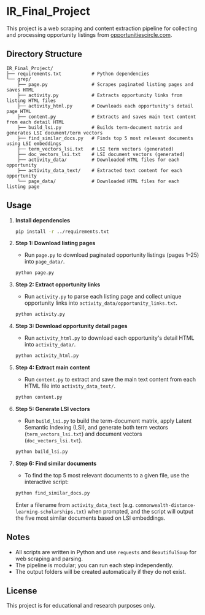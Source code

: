 # IR_Final_Project

This project is a web scraping and content extraction pipeline for collecting and processing opportunity listings from [opportunitiescircle.com](https://www.opportunitiescircle.com/).

## Directory Structure

```
IR_Final_Project/
├── requirements.txt           # Python dependencies
└── grep/
    ├── page.py                # Scrapes paginated listing pages and saves HTML
    ├── activity.py            # Extracts opportunity links from listing HTML files
    ├── activity_html.py       # Downloads each opportunity's detail page HTML
    ├── content.py             # Extracts and saves main text content from each detail HTML
    ├── build_lsi.py           # Builds term-document matrix and generates LSI document/term vectors
    ├── find_similar_docs.py   # Finds top 5 most relevant documents using LSI embeddings
    ├── term_vectors_lsi.txt   # LSI term vectors (generated)
    ├── doc_vectors_lsi.txt    # LSI document vectors (generated)
    ├── activity_data/         # Downloaded HTML files for each opportunity
    ├── activity_data_text/    # Extracted text content for each opportunity
    └── page_data/             # Downloaded HTML files for each listing page
```

## Usage

1. **Install dependencies**
   ```bash
   pip install -r ../requirements.txt
   ```

2. **Step 1: Download listing pages**
   - Run `page.py` to download paginated opportunity listings (pages 1–25) into `page_data/`.
   ```bash
   python page.py
   ```

3. **Step 2: Extract opportunity links**
   - Run `activity.py` to parse each listing page and collect unique opportunity links into `activity_data/opportunity_links.txt`.
   ```bash
   python activity.py
   ```

4. **Step 3: Download opportunity detail pages**
   - Run `activity_html.py` to download each opportunity's detail HTML into `activity_data/`.
   ```bash
   python activity_html.py
   ```

5. **Step 4: Extract main content**
   - Run `content.py` to extract and save the main text content from each HTML file into `activity_data_text/`.
   ```bash
   python content.py
   ```

6. **Step 5: Generate LSI vectors**
   - Run `build_lsi.py` to build the term-document matrix, apply Latent Semantic Indexing (LSI), and generate both term vectors (`term_vectors_lsi.txt`) and document vectors (`doc_vectors_lsi.txt`).
   ```bash
   python build_lsi.py
   ```

7. **Step 6: Find similar documents**
   - To find the top 5 most relevant documents to a given file, use the interactive script:
   ```bash
   python find_similar_docs.py
   ```
   Enter a filename from `activity_data_text` (e.g. `commonwealth-distance-learning-scholarships.txt`) when prompted, and the script will output the five most similar documents based on LSI embeddings.

## Notes
- All scripts are written in Python and use `requests` and `BeautifulSoup` for web scraping and parsing.
- The pipeline is modular; you can run each step independently.
- The output folders will be created automatically if they do not exist.

## License
This project is for educational and research purposes only.
